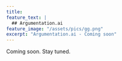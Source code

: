 ```yaml
---
title: 
feature_text: |
  ## Argumentation.ai
feature_image: "/assets/pics/gg.png"
excerpt: "Argumentation.ai - Coming soon"
---
```


Coming soon. Stay tuned.

